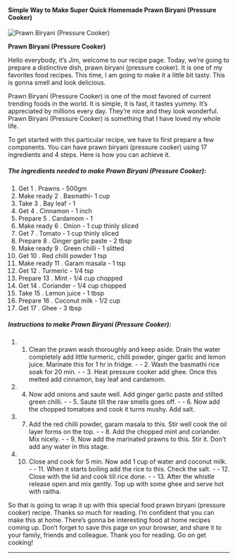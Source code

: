             

#### Simple Way to Make Super Quick Homemade Prawn Biryani (Pressure Cooker)

![Prawn Biryani (Pressure Cooker)](https://img-global.cpcdn.com/recipes/b905ba2fb0417104/751x532cq70/prawn-biryani-pressure-cooker-recipe-main-photo.jpg)

**Prawn Biryani (Pressure Cooker)**

Hello everybody, it’s Jim, welcome to our recipe page. Today, we’re going to prepare a distinctive dish, prawn biryani (pressure cooker). It is one of my favorites food recipes. This time, I am going to make it a little bit tasty. This is gonna smell and look delicious.

Prawn Biryani (Pressure Cooker) is one of the most favored of current trending foods in the world. It is simple, it is fast, it tastes yummy. It’s appreciated by millions every day. They’re nice and they look wonderful. Prawn Biryani (Pressure Cooker) is something that I have loved my whole life.

To get started with this particular recipe, we have to first prepare a few components. You can have prawn biryani (pressure cooker) using 17 ingredients and 4 steps. Here is how you can achieve it.

##### The ingredients needed to make Prawn Biryani (Pressure Cooker):

1.  Get 1 . Prawns - 500gm
2.  Make ready 2 . Basmathi- 1 cup
3.  Take 3 . Bay leaf - 1
4.  Get 4 . Cinnamon - 1 inch
5.  Prepare 5 . Cardamom - 1
6.  Make ready 6 . Onion - 1 cup thinly sliced
7.  Get 7 . Tomato - 1 cup thinly sliced
8.  Prepare 8 . Ginger garlic paste - 2 tbsp
9.  Make ready 9 . Green chilli - 1 slitted
10.  Get 10 . Red chilli powder 1 tsp
11.  Make ready 11 . Garam masala - 1 tsp
12.  Get 12 . Turmeric - 1/4 tsp
13.  Prepare 13 . Mint - 1/4 cup chopped
14.  Get 14 . Coriander - 1/4 cup chopped
15.  Take 15 . Lemon juice - 1 tbsp
16.  Prepare 16 . Coconut milk - 1/2 cup
17.  Get 17 . Ghee - 3 tbsp

##### Instructions to make Prawn Biryani (Pressure Cooker):

1.  1.  Clean the prawn wash thoroughly and keep aside. Drain the water completely add little turmeric, chilli powder, ginger garlic and lemon juice. Marinate this for 1 hr in fridge. - - 2. Wash the basmathi rice soak for 20 min. - - 3. Heat pressure cooker add ghee. Once this melted add cinnamon, bay leaf and cardamom.
2.  4.  Now add onions and saute well. Add ginger garlic paste and stilted green chilli. - - 5. Saute till the raw smells goes off. - - 6. Now add the chopped tomatoes and cook it turns mushy. Add salt.
3.  7.  Add the red chilli powder, garam masala to this. Stir well cook the oil layer forms on the top. - - 8. Add the chopped mint and coriander. Mix nicely. - - 9. Now add the marinated prawns to this. Stir it. Don't add any water in this stage.
4.  10.  Close and cook for 5 min. Now add 1 cup of water and coconut milk. - - 11. When it starts boiling add the rice to this. Check the salt. - - 12. Close with the lid and cook till rice done. - - 13. After the whistle release open and mix gently. Top up with some ghee and serve hot with raitha.

So that is going to wrap it up with this special food prawn biryani (pressure cooker) recipe. Thanks so much for reading. I’m confident that you can make this at home. There’s gonna be interesting food at home recipes coming up. Don’t forget to save this page on your browser, and share it to your family, friends and colleague. Thank you for reading. Go on get cooking!

* * *